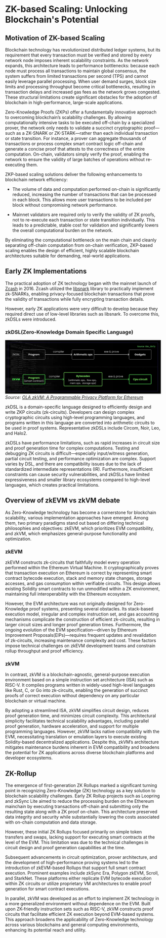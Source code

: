 # ZK-based Scaling: Unlocking Blockchain's Potential

## Motivation of ZK-based Scaling

Blockchain technology has revolutionized distributed ledger systems, but its requirement that every transaction must be verified and stored by every network node imposes inherent scalability constraints. As the network expands, this architecture leads to performance bottlenecks: because each node must process all transactions to maintain global consensus, the system suffers from limited transactions per second (TPS) and cannot easily leverage parallel processing. When user demand surges, block size limits and processing throughput become critical bottlenecks, resulting in transaction delays and increased gas fees as the network grows congested. These structural limitations create significant obstacles for the adoption of blockchain in high-performance, large-scale applications.

Zero-Knowledge Proofs (ZKPs) offer a fundamentally innovative approach to overcoming blockchain’s scalability challenges. By allowing computationally intensive tasks to be executed off-chain by a specialized prover, the network only needs to validate a succinct cryptographic proof—such as a ZK-SNARK or ZK-STARK—rather than each individual transaction or state transition. For instance, a prover can aggregate thousands of transactions or process complex smart contract logic off-chain and generate a concise proof that attests to the correctness of the entire computation. On-chain, validators simply verify the proof, enabling the network to ensure the validity of large batches of operations without re-executing them.

ZKP-based scaling solutions deliver the following enhancements to blockchain network efficiency:

- The volume of data and computation performed on-chain is significantly reduced, increasing the number of transactions that can be processed in each block. This allows more user transactions to be included per block without compromising network performance.

- Mainnet validators are required only to verify the validity of ZK proofs, not to re-execute each transaction or state transition individually. This leads to a predictable, stable cost for validation and significantly lowers the overall computational burden on the network.

By eliminating the computational bottleneck on the main chain and cleanly separating off-chain computation from on-chain verification, ZKP-based scaling enables the design of efficient, highly scalable blockchain architectures suitable for demanding, real-world applications.


## Early ZK Implementations

The practical adoption of ZK technology began with the mainnet launch of [Zcash](https://z.cash/) in 2016. Zcash utilized the [libsnark](https://github.com/scipr-lab/libsnark) library to practically implement zk-SNARKs, enabling privacy-focused blockchain transactions that prove the validity of transactions while fully encrypting transaction details.

However, early ZK applications were very difficult to develop because they required direct use of low-level libraries such as libsnark. To overcome this, zkDSLs were introduced.


### zkDSL(Zero-Knowledge Domain Specific Language)
![zkDSL Overview](./img/zkdsl.png)
*Source: [OLA zkVM: A Programmable Privacy Platform for Ethereum](https://medium.com/@ola_zkzkvm/a-programmable-privacy-platform-for-ethereum-understanding-olas-design-principles-and-technical-8a47ff07e725)*


zkDSL is a domain-specific language designed to efficiently design and write ZKP circuits (zk-circuits). Developers can design complex cryptographic circuits using high-level programming languages, and programs written in this language are converted into arithmetic circuits to be used in proof systems. Representative zkDSLs include Circom, Noir, Leo, and Halo2.

zkDSLs have performance limitations, such as rapid increases in circuit size and proof generation time for complex computations. Testing and debugging ZK circuits is difficult—especially input/witness generation, partial circuit testing, and performance optimization are complex. Support varies by DSL, and there are compatibility issues due to the lack of standardized intermediate representations (IR). Furthermore, insufficient constraints can cause security vulnerabilities, and zkDSLs have limited expressiveness and smaller library ecosystems compared to high-level languages, which creates practical limitations.


## Overview of zkEVM vs zkVM debate

As Zero-Knowledge technology has become a cornerstone for blockchain scalability, various implementation approaches have emerged. Among them, two primary paradigms stand out based on differing technical philosophies and objectives: zkEVM, which prioritizes EVM compatibility, and zkVM, which emphasizes general-purpose functionality and optimization.

### zkEVM

zkEVM constructs zk-circuits that faithfully model every operation performed within the Ethereum Virtual Machine. It cryptographically proves that transaction execution on Ethereum is correct by representing smart contract bytecode execution, stack and memory state changes, storage accesses, and gas consumption within verifiable circuits. This design allows existing Solidity smart contracts to run unmodified within a ZK environment, maintaining full interoperability with the Ethereum ecosystem.

However, the EVM architecture was not originally designed for Zero-Knowledge proof systems, presenting several obstacles. Its stack-based execution model, irregular and complex instruction set, and gas accounting mechanisms complicate the construction of efficient zk-circuits, resulting in larger circuit sizes and longer proof generation times. Furthermore, the ongoing evolution of the EVM specification—driven by Ethereum Improvement Proposals(EIPs)—requires frequent updates and revalidation of zk-circuits, increasing maintenance complexity and cost. These factors impose technical challenges on zkEVM development teams and constrain rollup throughput and proof efficiency.


### zkVM

In contrast, zkVM is a blockchain-agnostic, general-purpose execution environment based on a simple instruction set architecture (ISA) such as RISC-V. It compiles programs written in widely-used high-level languages like Rust, C, or Go into zk-circuits, enabling the generation of succinct proofs of correct execution without dependency on any particular blockchain or virtual machine.

By adopting a streamlined ISA, zkVM simplifies circuit design, reduces proof generation time, and minimizes circuit complexity. This architectural simplicity facilitates technical scalability advantages, including parallel proof generation, hardware acceleration, and support for multiple programming languages. However, zkVM lacks native compatibility with the EVM, necessitating translation or emulation layers to execute existing Solidity-based decentralized applications. Despite this, zkVM’s architecture mitigates maintenance burdens inherent in EVM compatibility and broadens the potential for ZK applications across diverse blockchain platforms and developer ecosystems.


## ZK-Rollup

The emergence of first-generation ZK Rollups marked a significant turning point in recognizing Zero-Knowledge (ZK) technology as a key solution to blockchain scalability challenges. Early ZK Rollup projects such as Loopring and zkSync Lite aimed to reduce the processing burden on the Ethereum mainchain by executing transactions off-chain and submitting only the resulting state along with a ZK proof on-chain. This architecture preserved data integrity and security while substantially lowering the costs associated with on-chain computation and data storage.

However, these initial ZK Rollups focused primarily on simple token transfers and swaps, lacking support for executing smart contracts at the level of the EVM. This limitation was due to the technical challenges in circuit design and proof generation capabilities at the time.

Subsequent advancements in circuit optimization, prover architecture, and the development of high-performance proving systems led to the introduction of zkEVM-based Rollups that support full smart contract execution. Prominent examples include zkSync Era, Polygon zkEVM, Scroll, and StarkNet. These platforms either replicate EVM bytecode execution within ZK circuits or utilize proprietary VM architectures to enable proof generation for smart contract executions.

In parallel, zkVM was developed as an effort to implement ZK technology in a more generalized environment without dependence on the EVM. Built upon ZK-friendly instruction sets such as RISC-V, zkVM constructs proof circuits that facilitate efficient ZK execution beyond EVM-based systems. This approach broadens the applicability of Zero-Knowledge technology across various blockchains and general computing environments, enhancing its potential reach and utility.